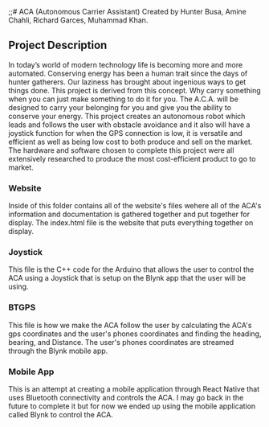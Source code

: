;;# ACA (Autonomous Carrier Assistant)
Created by Hunter Busa, Amine Chahli, Richard Garces, Muhammad Khan.

## Project Description
In today’s world of modern technology life is becoming more and more automated.
Conserving energy has been a human trait since the days of hunter gatherers.
Our laziness has brought about ingenious ways to get things done.
This project is derived from this concept. Why carry something when you can just
make something to do it for you. The A.C.A. will be designed to carry your belonging for
you and give you the ability to conserve your energy. This project creates an autonomous
robot which leads and follows the user with obstacle avoidance and it also will have a
joystick function for when the GPS connection is low, it is versatile and efficient as well as being low
cost to both produce and sell on the market. The hardware and software chosen to complete
this project were all extensively researched to produce the most cost-efficient product
to go to market.
  
### Website
Inside of this folder contains all of the website's files wehere all of the ACA's information and documentation is gathered together and put together for display. The index.html file is the website that puts everything together on display. 

### Joystick
This file is the C++ code for the Arduino that allows the user to control the ACA using a Joystick that is setup on the Blynk app that the user will be using.

### BTGPS
This file is how we make the ACA follow the user by calculating the ACA's gps coordinates and the user's phones coordinates and finding the heading, bearing, and Distance. The user's phones coordinates are streamed through the Blynk mobile app. 
 
### Mobile App
This is an attempt at creating a mobile application through React Native that uses Bluetooth connectivity and controls the ACA. I may go back in the future to complete it but for now we ended up using the mobile application called Blynk to control the ACA. 
